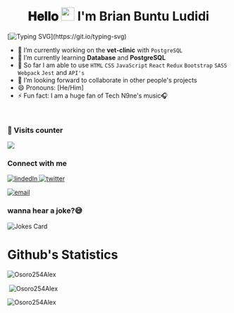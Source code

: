 <h1 align='center' style = 'margin-top:50px'>𝐇𝐞𝐥𝐥𝐨 <img src="https://raw.githubusercontent.com/iampavangandhi/iampavangandhi/master/gifs/Hi.gif" width="30px"> I'm Brian Buntu Ludidi</h1>

[![Typing SVG](https://readme-typing-svg.demolab.com?font=Fira+Code&size=40&pause=1000&center=true&vCenter=true&width=1000&height=52&lines=an+aspiring+Full-Stack+Software+Developer;kindly+follow+me;and+give+a+⭐+to+any+repo+you+liked.;)](https://git.io/typing-svg)



- 🔭 I’m currently working on the **vet-clinic** with `PostgreSQL`
- 🌱 I’m currently learning **Database** and **PostgreSQL**
- 👯 So far I am able to use `HTML` `CSS` `JavaScript` `React` `Redux` `Bootstrap` `SASS` `Webpack` `Jest` and `API's`
- 🤔 I’m looking forward to collaborate in other people's projects
- 😄 Pronouns: [He/Him]
- ⚡ Fun fact: I am a huge fan of Tech N9ne's music🎧 

<br />
<h3> 👱 Visits counter </h3>
<img src="https://profile-counter.glitch.me/Bludidi/count.svg" />
<br />

<h3>Connect with me</h3>

<div style="margin-top:10px">
  <div>
    <a  href="https://www.linkedin.com/in/brian-ludidi-92754174/" target="_blank">
      <img src="https://img.shields.io/badge/Linked%20In-0A66C2.svg?style=for-the-badge&logo=linkedin&logoColor=white" alt="lindedIn"/>
    </a>
    <a href="https://twitter.com/BB_Ludidi" target="_blank">
      <img src="https://img.shields.io/badge/Twitter-1DA1F2.svg?style=for-the-badge&logo=twitter&logoColor=white" alt="twitter"/>
    </a>
    <p>
  <a href="mailto:bludidi5@gmail.com@gmail.com?subject=Feedback%20From%20Github&body=Hello," target="_blank">
    <img src="https://img.shields.io/badge/Gmail-D14836?style=for-the-badge&logo=gmail&logoColor=white" alt="email"/>
  </a>
</p>
  </div>
</div>
<p>
  
  <!--- Computer jokes --->
### wanna hear a joke?😅
![Jokes Card](https://readme-jokes.vercel.app/api)

  
# Github's Statistics 

<p><img align="center" src="https://github-readme-stats.vercel.app/api/top-langs?username=Bludidi&theme=tokyonight&show_icons=true&locale=en&layout=compact" alt="Osoro254Alex" /></p>

<p>&nbsp;<img align="center" src="https://github-readme-stats.vercel.app/api?username=Bludidi&theme=tokyonight&show_icons=true&locale=en" alt="Osoro254Alex" /></p>

<p><img align="center" src="https://github-readme-streak-stats.herokuapp.com/?user=Bludidi&theme=tokyonight" alt="Osoro254Alex" /></p>
